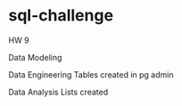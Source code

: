 # sql-challenge
HW 9

Data Modeling
    

Data Engineering
    Tables created in pg admin

Data Analysis
    Lists created 

